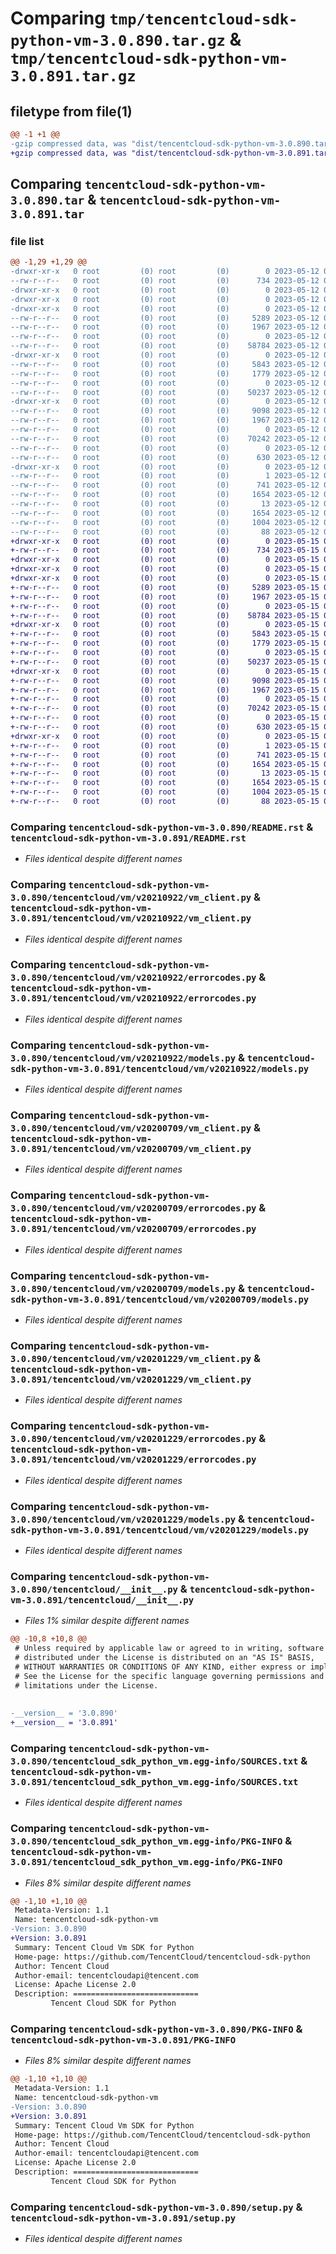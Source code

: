 # Comparing `tmp/tencentcloud-sdk-python-vm-3.0.890.tar.gz` & `tmp/tencentcloud-sdk-python-vm-3.0.891.tar.gz`

## filetype from file(1)

```diff
@@ -1 +1 @@
-gzip compressed data, was "dist/tencentcloud-sdk-python-vm-3.0.890.tar", last modified: Fri May 12 04:47:14 2023, max compression
+gzip compressed data, was "dist/tencentcloud-sdk-python-vm-3.0.891.tar", last modified: Mon May 15 04:55:32 2023, max compression
```

## Comparing `tencentcloud-sdk-python-vm-3.0.890.tar` & `tencentcloud-sdk-python-vm-3.0.891.tar`

### file list

```diff
@@ -1,29 +1,29 @@
-drwxr-xr-x   0 root         (0) root         (0)        0 2023-05-12 04:47:14.000000 tencentcloud-sdk-python-vm-3.0.890/
--rw-r--r--   0 root         (0) root         (0)      734 2023-05-12 04:47:14.000000 tencentcloud-sdk-python-vm-3.0.890/README.rst
-drwxr-xr-x   0 root         (0) root         (0)        0 2023-05-12 04:47:14.000000 tencentcloud-sdk-python-vm-3.0.890/tencentcloud/
-drwxr-xr-x   0 root         (0) root         (0)        0 2023-05-12 04:47:14.000000 tencentcloud-sdk-python-vm-3.0.890/tencentcloud/vm/
-drwxr-xr-x   0 root         (0) root         (0)        0 2023-05-12 04:47:14.000000 tencentcloud-sdk-python-vm-3.0.890/tencentcloud/vm/v20210922/
--rw-r--r--   0 root         (0) root         (0)     5289 2023-05-12 04:47:14.000000 tencentcloud-sdk-python-vm-3.0.890/tencentcloud/vm/v20210922/vm_client.py
--rw-r--r--   0 root         (0) root         (0)     1967 2023-05-12 04:47:14.000000 tencentcloud-sdk-python-vm-3.0.890/tencentcloud/vm/v20210922/errorcodes.py
--rw-r--r--   0 root         (0) root         (0)        0 2023-05-12 04:47:14.000000 tencentcloud-sdk-python-vm-3.0.890/tencentcloud/vm/v20210922/__init__.py
--rw-r--r--   0 root         (0) root         (0)    58784 2023-05-12 04:47:14.000000 tencentcloud-sdk-python-vm-3.0.890/tencentcloud/vm/v20210922/models.py
-drwxr-xr-x   0 root         (0) root         (0)        0 2023-05-12 04:47:14.000000 tencentcloud-sdk-python-vm-3.0.890/tencentcloud/vm/v20200709/
--rw-r--r--   0 root         (0) root         (0)     5843 2023-05-12 04:47:14.000000 tencentcloud-sdk-python-vm-3.0.890/tencentcloud/vm/v20200709/vm_client.py
--rw-r--r--   0 root         (0) root         (0)     1779 2023-05-12 04:47:14.000000 tencentcloud-sdk-python-vm-3.0.890/tencentcloud/vm/v20200709/errorcodes.py
--rw-r--r--   0 root         (0) root         (0)        0 2023-05-12 04:47:14.000000 tencentcloud-sdk-python-vm-3.0.890/tencentcloud/vm/v20200709/__init__.py
--rw-r--r--   0 root         (0) root         (0)    50237 2023-05-12 04:47:14.000000 tencentcloud-sdk-python-vm-3.0.890/tencentcloud/vm/v20200709/models.py
-drwxr-xr-x   0 root         (0) root         (0)        0 2023-05-12 04:47:14.000000 tencentcloud-sdk-python-vm-3.0.890/tencentcloud/vm/v20201229/
--rw-r--r--   0 root         (0) root         (0)     9098 2023-05-12 04:47:14.000000 tencentcloud-sdk-python-vm-3.0.890/tencentcloud/vm/v20201229/vm_client.py
--rw-r--r--   0 root         (0) root         (0)     1967 2023-05-12 04:47:14.000000 tencentcloud-sdk-python-vm-3.0.890/tencentcloud/vm/v20201229/errorcodes.py
--rw-r--r--   0 root         (0) root         (0)        0 2023-05-12 04:47:14.000000 tencentcloud-sdk-python-vm-3.0.890/tencentcloud/vm/v20201229/__init__.py
--rw-r--r--   0 root         (0) root         (0)    70242 2023-05-12 04:47:14.000000 tencentcloud-sdk-python-vm-3.0.890/tencentcloud/vm/v20201229/models.py
--rw-r--r--   0 root         (0) root         (0)        0 2023-05-12 04:47:14.000000 tencentcloud-sdk-python-vm-3.0.890/tencentcloud/vm/__init__.py
--rw-r--r--   0 root         (0) root         (0)      630 2023-05-12 04:47:14.000000 tencentcloud-sdk-python-vm-3.0.890/tencentcloud/__init__.py
-drwxr-xr-x   0 root         (0) root         (0)        0 2023-05-12 04:47:14.000000 tencentcloud-sdk-python-vm-3.0.890/tencentcloud_sdk_python_vm.egg-info/
--rw-r--r--   0 root         (0) root         (0)        1 2023-05-12 04:47:14.000000 tencentcloud-sdk-python-vm-3.0.890/tencentcloud_sdk_python_vm.egg-info/dependency_links.txt
--rw-r--r--   0 root         (0) root         (0)      741 2023-05-12 04:47:14.000000 tencentcloud-sdk-python-vm-3.0.890/tencentcloud_sdk_python_vm.egg-info/SOURCES.txt
--rw-r--r--   0 root         (0) root         (0)     1654 2023-05-12 04:47:14.000000 tencentcloud-sdk-python-vm-3.0.890/tencentcloud_sdk_python_vm.egg-info/PKG-INFO
--rw-r--r--   0 root         (0) root         (0)       13 2023-05-12 04:47:14.000000 tencentcloud-sdk-python-vm-3.0.890/tencentcloud_sdk_python_vm.egg-info/top_level.txt
--rw-r--r--   0 root         (0) root         (0)     1654 2023-05-12 04:47:14.000000 tencentcloud-sdk-python-vm-3.0.890/PKG-INFO
--rw-r--r--   0 root         (0) root         (0)     1004 2023-05-12 04:47:14.000000 tencentcloud-sdk-python-vm-3.0.890/setup.py
--rw-r--r--   0 root         (0) root         (0)       88 2023-05-12 04:47:14.000000 tencentcloud-sdk-python-vm-3.0.890/setup.cfg
+drwxr-xr-x   0 root         (0) root         (0)        0 2023-05-15 04:55:32.000000 tencentcloud-sdk-python-vm-3.0.891/
+-rw-r--r--   0 root         (0) root         (0)      734 2023-05-15 04:55:32.000000 tencentcloud-sdk-python-vm-3.0.891/README.rst
+drwxr-xr-x   0 root         (0) root         (0)        0 2023-05-15 04:55:32.000000 tencentcloud-sdk-python-vm-3.0.891/tencentcloud/
+drwxr-xr-x   0 root         (0) root         (0)        0 2023-05-15 04:55:32.000000 tencentcloud-sdk-python-vm-3.0.891/tencentcloud/vm/
+drwxr-xr-x   0 root         (0) root         (0)        0 2023-05-15 04:55:32.000000 tencentcloud-sdk-python-vm-3.0.891/tencentcloud/vm/v20210922/
+-rw-r--r--   0 root         (0) root         (0)     5289 2023-05-15 04:55:32.000000 tencentcloud-sdk-python-vm-3.0.891/tencentcloud/vm/v20210922/vm_client.py
+-rw-r--r--   0 root         (0) root         (0)     1967 2023-05-15 04:55:32.000000 tencentcloud-sdk-python-vm-3.0.891/tencentcloud/vm/v20210922/errorcodes.py
+-rw-r--r--   0 root         (0) root         (0)        0 2023-05-15 04:55:32.000000 tencentcloud-sdk-python-vm-3.0.891/tencentcloud/vm/v20210922/__init__.py
+-rw-r--r--   0 root         (0) root         (0)    58784 2023-05-15 04:55:32.000000 tencentcloud-sdk-python-vm-3.0.891/tencentcloud/vm/v20210922/models.py
+drwxr-xr-x   0 root         (0) root         (0)        0 2023-05-15 04:55:32.000000 tencentcloud-sdk-python-vm-3.0.891/tencentcloud/vm/v20200709/
+-rw-r--r--   0 root         (0) root         (0)     5843 2023-05-15 04:55:32.000000 tencentcloud-sdk-python-vm-3.0.891/tencentcloud/vm/v20200709/vm_client.py
+-rw-r--r--   0 root         (0) root         (0)     1779 2023-05-15 04:55:32.000000 tencentcloud-sdk-python-vm-3.0.891/tencentcloud/vm/v20200709/errorcodes.py
+-rw-r--r--   0 root         (0) root         (0)        0 2023-05-15 04:55:32.000000 tencentcloud-sdk-python-vm-3.0.891/tencentcloud/vm/v20200709/__init__.py
+-rw-r--r--   0 root         (0) root         (0)    50237 2023-05-15 04:55:32.000000 tencentcloud-sdk-python-vm-3.0.891/tencentcloud/vm/v20200709/models.py
+drwxr-xr-x   0 root         (0) root         (0)        0 2023-05-15 04:55:32.000000 tencentcloud-sdk-python-vm-3.0.891/tencentcloud/vm/v20201229/
+-rw-r--r--   0 root         (0) root         (0)     9098 2023-05-15 04:55:32.000000 tencentcloud-sdk-python-vm-3.0.891/tencentcloud/vm/v20201229/vm_client.py
+-rw-r--r--   0 root         (0) root         (0)     1967 2023-05-15 04:55:32.000000 tencentcloud-sdk-python-vm-3.0.891/tencentcloud/vm/v20201229/errorcodes.py
+-rw-r--r--   0 root         (0) root         (0)        0 2023-05-15 04:55:32.000000 tencentcloud-sdk-python-vm-3.0.891/tencentcloud/vm/v20201229/__init__.py
+-rw-r--r--   0 root         (0) root         (0)    70242 2023-05-15 04:55:32.000000 tencentcloud-sdk-python-vm-3.0.891/tencentcloud/vm/v20201229/models.py
+-rw-r--r--   0 root         (0) root         (0)        0 2023-05-15 04:55:32.000000 tencentcloud-sdk-python-vm-3.0.891/tencentcloud/vm/__init__.py
+-rw-r--r--   0 root         (0) root         (0)      630 2023-05-15 04:55:32.000000 tencentcloud-sdk-python-vm-3.0.891/tencentcloud/__init__.py
+drwxr-xr-x   0 root         (0) root         (0)        0 2023-05-15 04:55:32.000000 tencentcloud-sdk-python-vm-3.0.891/tencentcloud_sdk_python_vm.egg-info/
+-rw-r--r--   0 root         (0) root         (0)        1 2023-05-15 04:55:32.000000 tencentcloud-sdk-python-vm-3.0.891/tencentcloud_sdk_python_vm.egg-info/dependency_links.txt
+-rw-r--r--   0 root         (0) root         (0)      741 2023-05-15 04:55:32.000000 tencentcloud-sdk-python-vm-3.0.891/tencentcloud_sdk_python_vm.egg-info/SOURCES.txt
+-rw-r--r--   0 root         (0) root         (0)     1654 2023-05-15 04:55:32.000000 tencentcloud-sdk-python-vm-3.0.891/tencentcloud_sdk_python_vm.egg-info/PKG-INFO
+-rw-r--r--   0 root         (0) root         (0)       13 2023-05-15 04:55:32.000000 tencentcloud-sdk-python-vm-3.0.891/tencentcloud_sdk_python_vm.egg-info/top_level.txt
+-rw-r--r--   0 root         (0) root         (0)     1654 2023-05-15 04:55:32.000000 tencentcloud-sdk-python-vm-3.0.891/PKG-INFO
+-rw-r--r--   0 root         (0) root         (0)     1004 2023-05-15 04:55:32.000000 tencentcloud-sdk-python-vm-3.0.891/setup.py
+-rw-r--r--   0 root         (0) root         (0)       88 2023-05-15 04:55:32.000000 tencentcloud-sdk-python-vm-3.0.891/setup.cfg
```

### Comparing `tencentcloud-sdk-python-vm-3.0.890/README.rst` & `tencentcloud-sdk-python-vm-3.0.891/README.rst`

 * *Files identical despite different names*

### Comparing `tencentcloud-sdk-python-vm-3.0.890/tencentcloud/vm/v20210922/vm_client.py` & `tencentcloud-sdk-python-vm-3.0.891/tencentcloud/vm/v20210922/vm_client.py`

 * *Files identical despite different names*

### Comparing `tencentcloud-sdk-python-vm-3.0.890/tencentcloud/vm/v20210922/errorcodes.py` & `tencentcloud-sdk-python-vm-3.0.891/tencentcloud/vm/v20210922/errorcodes.py`

 * *Files identical despite different names*

### Comparing `tencentcloud-sdk-python-vm-3.0.890/tencentcloud/vm/v20210922/models.py` & `tencentcloud-sdk-python-vm-3.0.891/tencentcloud/vm/v20210922/models.py`

 * *Files identical despite different names*

### Comparing `tencentcloud-sdk-python-vm-3.0.890/tencentcloud/vm/v20200709/vm_client.py` & `tencentcloud-sdk-python-vm-3.0.891/tencentcloud/vm/v20200709/vm_client.py`

 * *Files identical despite different names*

### Comparing `tencentcloud-sdk-python-vm-3.0.890/tencentcloud/vm/v20200709/errorcodes.py` & `tencentcloud-sdk-python-vm-3.0.891/tencentcloud/vm/v20200709/errorcodes.py`

 * *Files identical despite different names*

### Comparing `tencentcloud-sdk-python-vm-3.0.890/tencentcloud/vm/v20200709/models.py` & `tencentcloud-sdk-python-vm-3.0.891/tencentcloud/vm/v20200709/models.py`

 * *Files identical despite different names*

### Comparing `tencentcloud-sdk-python-vm-3.0.890/tencentcloud/vm/v20201229/vm_client.py` & `tencentcloud-sdk-python-vm-3.0.891/tencentcloud/vm/v20201229/vm_client.py`

 * *Files identical despite different names*

### Comparing `tencentcloud-sdk-python-vm-3.0.890/tencentcloud/vm/v20201229/errorcodes.py` & `tencentcloud-sdk-python-vm-3.0.891/tencentcloud/vm/v20201229/errorcodes.py`

 * *Files identical despite different names*

### Comparing `tencentcloud-sdk-python-vm-3.0.890/tencentcloud/vm/v20201229/models.py` & `tencentcloud-sdk-python-vm-3.0.891/tencentcloud/vm/v20201229/models.py`

 * *Files identical despite different names*

### Comparing `tencentcloud-sdk-python-vm-3.0.890/tencentcloud/__init__.py` & `tencentcloud-sdk-python-vm-3.0.891/tencentcloud/__init__.py`

 * *Files 1% similar despite different names*

```diff
@@ -10,8 +10,8 @@
 # Unless required by applicable law or agreed to in writing, software
 # distributed under the License is distributed on an "AS IS" BASIS,
 # WITHOUT WARRANTIES OR CONDITIONS OF ANY KIND, either express or implied.
 # See the License for the specific language governing permissions and
 # limitations under the License.
 
 
-__version__ = '3.0.890'
+__version__ = '3.0.891'
```

### Comparing `tencentcloud-sdk-python-vm-3.0.890/tencentcloud_sdk_python_vm.egg-info/SOURCES.txt` & `tencentcloud-sdk-python-vm-3.0.891/tencentcloud_sdk_python_vm.egg-info/SOURCES.txt`

 * *Files identical despite different names*

### Comparing `tencentcloud-sdk-python-vm-3.0.890/tencentcloud_sdk_python_vm.egg-info/PKG-INFO` & `tencentcloud-sdk-python-vm-3.0.891/tencentcloud_sdk_python_vm.egg-info/PKG-INFO`

 * *Files 8% similar despite different names*

```diff
@@ -1,10 +1,10 @@
 Metadata-Version: 1.1
 Name: tencentcloud-sdk-python-vm
-Version: 3.0.890
+Version: 3.0.891
 Summary: Tencent Cloud Vm SDK for Python
 Home-page: https://github.com/TencentCloud/tencentcloud-sdk-python
 Author: Tencent Cloud
 Author-email: tencentcloudapi@tencent.com
 License: Apache License 2.0
 Description: ============================
         Tencent Cloud SDK for Python
```

### Comparing `tencentcloud-sdk-python-vm-3.0.890/PKG-INFO` & `tencentcloud-sdk-python-vm-3.0.891/PKG-INFO`

 * *Files 8% similar despite different names*

```diff
@@ -1,10 +1,10 @@
 Metadata-Version: 1.1
 Name: tencentcloud-sdk-python-vm
-Version: 3.0.890
+Version: 3.0.891
 Summary: Tencent Cloud Vm SDK for Python
 Home-page: https://github.com/TencentCloud/tencentcloud-sdk-python
 Author: Tencent Cloud
 Author-email: tencentcloudapi@tencent.com
 License: Apache License 2.0
 Description: ============================
         Tencent Cloud SDK for Python
```

### Comparing `tencentcloud-sdk-python-vm-3.0.890/setup.py` & `tencentcloud-sdk-python-vm-3.0.891/setup.py`

 * *Files identical despite different names*


